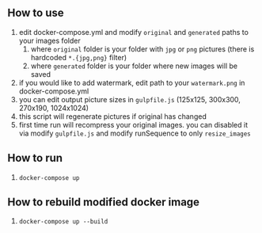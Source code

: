 How to use
-----------

1. edit docker-compose.yml and modify `original` and `generated` paths to your images folder
   1. where `original` folder is your folder with `jpg` or `png` pictures (there is hardcoded `*.{jpg,png}` filter)
   1. where `generated` folder is your folder where new images will be saved
1. if you would like to add watermark, edit path to your `watermark.png` in docker-compose.yml
1. you can edit output picture sizes in `gulpfile.js` (125x125, 300x300, 270x190, 1024x1024) 
1. this script will regenerate pictures if original has changed
1. first time run will recompress your original images. you can disabled it via modify `gulpfile.js` and modify runSequence to only `resize_images`

How to run
------------
1. `docker-compose up`

How to rebuild modified docker image
------------
1. `docker-compose up --build`